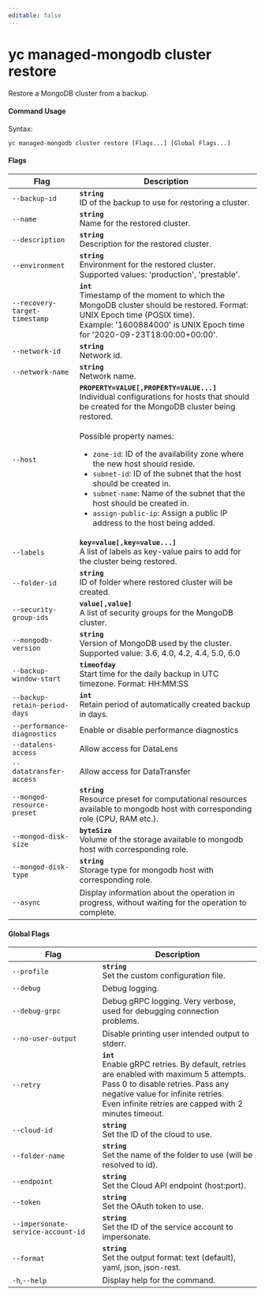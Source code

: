 ```yaml
---
editable: false
---
```


# yc managed-mongodb cluster restore

Restore a MongoDB cluster from a backup.

#### Command Usage

Syntax: 

`yc managed-mongodb cluster restore [Flags...] [Global Flags...]`

#### Flags

| Flag | Description |
|----|----|
|`--backup-id`|<b>`string`</b><br/>ID of the backup to use for restoring a cluster.|
|`--name`|<b>`string`</b><br/>Name for the restored cluster.|
|`--description`|<b>`string`</b><br/>Description for the restored cluster.|
|`--environment`|<b>`string`</b><br/>Environment for the restored cluster. Supported values: 'production', 'prestable'.|
|`--recovery-target-timestamp`|<b>`int`</b><br/>Timestamp of the moment to which the MongoDB cluster should be restored. Format: UNIX Epoch time (POSIX time).<br/>Example: '1600884000' is UNIX Epoch time for '2020-09-23T18:00:00+00:00'.|
|`--network-id`|<b>`string`</b><br/>Network id.|
|`--network-name`|<b>`string`</b><br/>Network name.|
|`--host`|<b>`PROPERTY=VALUE[,PROPERTY=VALUE...]`</b><br/>Individual configurations for hosts that should be created for the MongoDB cluster being restored.<br/><br/>Possible property names:<br/><ul> <li><code>zone-id</code>:     ID of the availability zone where the new host should reside.</li> <li><code>subnet-id</code>:     ID of the subnet that the host should be created in.</li> <li><code>subnet-name</code>:     Name of the subnet that the host should be created in.</li> <li><code>assign-public-ip</code>:     Assign a public IP address to the host being added.</li> </ul>|
|`--labels`|<b>`key=value[,key=value...]`</b><br/>A list of labels as key-value pairs to add for the cluster being restored.|
|`--folder-id`|<b>`string`</b><br/>ID of folder where restored cluster will be created.|
|`--security-group-ids`|<b>`value[,value]`</b><br/>A list of security groups for the MongoDB cluster.|
|`--mongodb-version`|<b>`string`</b><br/>Version of MongoDB used by the cluster. Supported value: 3.6, 4.0, 4.2, 4.4, 5.0, 6.0|
|`--backup-window-start`|<b>`timeofday`</b><br/>Start time for the daily backup in UTC timezone. Format: HH:MM:SS|
|`--backup-retain-period-days`|<b>`int`</b><br/>Retain period of automatically created backup in days.|
|`--performance-diagnostics`|Enable or disable performance diagnostics|
|`--datalens-access`|Allow access for DataLens|
|`--datatransfer-access`|Allow access for DataTransfer|
|`--mongod-resource-preset`|<b>`string`</b><br/>Resource preset for computational resources available to mongodb host with corresponding role (CPU, RAM etc.).|
|`--mongod-disk-size`|<b>`byteSize`</b><br/>Volume of the storage available to mongodb host with corresponding role.|
|`--mongod-disk-type`|<b>`string`</b><br/>Storage type for mongodb host with corresponding role.|
|`--async`|Display information about the operation in progress, without waiting for the operation to complete.|

#### Global Flags

| Flag | Description |
|----|----|
|`--profile`|<b>`string`</b><br/>Set the custom configuration file.|
|`--debug`|Debug logging.|
|`--debug-grpc`|Debug gRPC logging. Very verbose, used for debugging connection problems.|
|`--no-user-output`|Disable printing user intended output to stderr.|
|`--retry`|<b>`int`</b><br/>Enable gRPC retries. By default, retries are enabled with maximum 5 attempts.<br/>Pass 0 to disable retries. Pass any negative value for infinite retries.<br/>Even infinite retries are capped with 2 minutes timeout.|
|`--cloud-id`|<b>`string`</b><br/>Set the ID of the cloud to use.|
|`--folder-name`|<b>`string`</b><br/>Set the name of the folder to use (will be resolved to id).|
|`--endpoint`|<b>`string`</b><br/>Set the Cloud API endpoint (host:port).|
|`--token`|<b>`string`</b><br/>Set the OAuth token to use.|
|`--impersonate-service-account-id`|<b>`string`</b><br/>Set the ID of the service account to impersonate.|
|`--format`|<b>`string`</b><br/>Set the output format: text (default), yaml, json, json-rest.|
|`-h`,`--help`|Display help for the command.|
